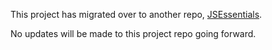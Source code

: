 This project has migrated over to another repo, [JSEssentials](https://github.com/staghouse/js-essentials).

No updates will be made to this project repo going forward.
